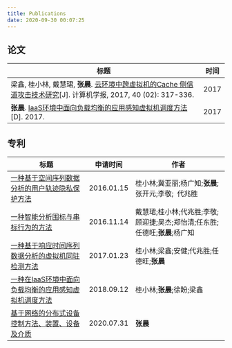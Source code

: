 ```yaml
---
title: Publications
date: 2020-09-30 00:07:25
---
```


## 论文

| 标题 | 时间 |
| ---- | ---- |
| 梁鑫, 桂小林, 戴慧珺, **张晨**. [云环境中跨虚拟机的Cache 侧信道攻击技术研究](http://cjc.ict.ac.cn/qwjs/view.asp?id=4780)[J]. 计算机学报, 2017, 40 (02): 317-336. | 2017 |
| **张晨**. [IaaS环境中面向负载均衡的应用感知虚拟机调度方法](http://www.ir.xjtu.edu.cn/item/294445)[D]. 2017. | 2017 |



## 专利

| 标题                                           | 申请时间  | 作者 |
| ---------------------------------------------- | ---------- | ---------------------------------------------- |
| [一种基于空间序列数据分析的用户轨迹隐私保护方法](http://epub.cnipa.gov.cn/tdcdesc.action?strWhere=CN105701418A) | 2016.01.15 | 桂小林;冀亚丽;杨广知;**张晨**;张开元;李敬; 代兆胜  |
| [一种智能分析围标与串标行为的方法](http://epub.cnipa.gov.cn/tdcdesc.action?strWhere=CN106503929A) | 2016.11.14 | 戴慧珺;桂小林;代兆胜;李敬;顾迎捷;吴杰;郑怡清;任东胜;任德旺;**张晨**;杨广知 |
| [一种基于响应时间序列数据分析的虚拟机同驻检测方法](http://epub.cnipa.gov.cn/tdcdesc.action?strWhere=CN106656678A) | 2017.01.23 | 桂小林;梁鑫;安健;代兆胜;任德旺;**张晨** |
| [一种在IaaS环境中面向负载均衡的应用感知虚拟机调度方法](http://epub.cnipa.gov.cn/tdcdesc.action?strWhere=CN109343931A) | 2018.09.12 | 桂小林;**张晨**;徐盼;梁鑫 |
| [基于网络的分布式设备控制方法、装置、设备及介质](http://epub.cnipa.gov.cn/tdcdesc.action?strWhere=CN111878977A) | 2020.07.31 | **张晨** |



